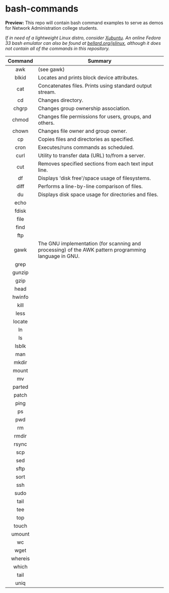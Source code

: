 # bash-commands
**Preview:** This repo will contain bash command examples to serve as demos for Network Administration college students.

*If in need of a lightweight Linux distro, consider [Xubuntu](https://xubuntu.org/tour/). An online Fedora 33 bash emulator can also be found at [bellard.org/jslinux](https://bellard.org/jslinux/), although it does not contain all of the commands in this repository.*

| Command | Summary |
| :---: | --- |
| awk | (see gawk) |
| blkid | Locates and prints block device attributes. |  
| cat | Concatenates files. Prints using standard output stream. |
| cd | Changes directory. |
| chgrp | Changes group ownership association. |
| chmod | Changes file permissions for users, groups, and others. |
| chown | Changes file owner and group owner.|
| cp | Copies files and directories as specified. |
| cron | Executes/runs commands as scheduled. |  
| curl | Utility to transfer data (URL) to/from a server. |
| cut | Removes specified sections from each text input line. |
| df | Displays 'disk free'/space usage of filesystems. |
| diff | Performs a line-by-line comparison of files. |
| du | Displays disk space usage for directories and files. |
| echo | |  
| fdisk | |
| file | |  
| find | |
| ftp | |
| gawk | The GNU implementation (for scanning and processing) of the AWK pattern programming language in GNU. |
| grep | |
| gunzip | |
| gzip | |
| head | |  
| hwinfo | |  
| kill | |
| less | |  
| locate | |
| ln | |
| ls | |
| lsblk | |  
| man | |  
| mkdir | |
| mount | |
| mv | |
| parted | |  
| patch | |
| ping | |
| ps | |
| pwd | |
| rm | |
| rmdir | |
| rsync | |
| scp | |
| sed | |
| sftp | |
| sort | |
| ssh | |
| sudo | |
| tail | |
| tee | |
| top | |
| touch | |
| umount | |
| wc | |
| wget | |
| whereis | |
| which | |
| tail | |
| uniq | |

